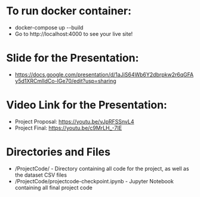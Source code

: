 # To run docker container:

- docker-compose up --build
- Go to http://localhost:4000 to see your live site!

# Slide for the Presentation:
- https://docs.google.com/presentation/d/1aJiS64Wb6Y2dbrpkw2r6qGFAy5d1XRCmlIdCo-IGe70/edit?usp=sharing

# Video Link for the Presentation:
- Project Proposal: https://youtu.be/vJpRFSSnvL4
- Project Final: https://youtu.be/c9MrLH_-7IE

# Directories and Files
- /ProjectCode/ - Directory containing all code for the project, as well as the dataset CSV files
- /ProjectCode/projectcode-checkpoint.ipynb - Jupyter Notebook containing all final project code
